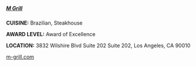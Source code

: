 <h5><a href="//m-grill.com" target="_blank">M Grill</a></h5>

**CUISINE:** Brazilian, Steakhouse

**AWARD LEVEL:** Award of Excellence

**LOCATION:** 3832 Wilshire Blvd Suite 202 Suite 202, Los Angeles, CA 90010

<a href="//m-grill.com" target="_blank">m-grill.com</a>
